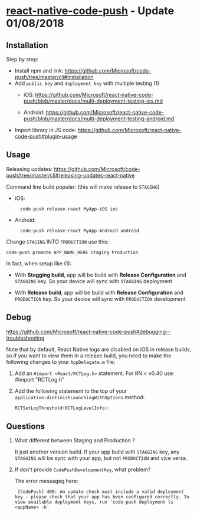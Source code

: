 # [react-native-code-push](https://github.com/Microsoft/react-native-code-push/blob/master/docs/multi-deployment-testing-ios.md) - Update 01/08/2018

## Installation
Step by step:

* Install npm and link: https://github.com/Microsoft/code-push/tree/master/cli#installation
* Add `public key` and `deployment key` with multiple testing (1)
    * iOS: https://github.com/Microsoft/react-native-code-push/blob/master/docs/multi-deployment-testing-ios.md
    
    * Android: https://github.com/Microsoft/react-native-code-push/blob/master/docs/multi-deployment-testing-android.md
* Import library in JS code: https://github.com/Microsoft/react-native-code-push#plugin-usage

## Usage
Releasing updates: https://github.com/Microsoft/code-push/tree/master/cli#releasing-updates-react-native

Command line build popular: (this will make release to `STAGING`)
* iOS: 

        code-push release-react MyApp-iOS ios
* Android: 

        code-push release-react MyApp-Android android

Change `STAGING` INTO `PRODUCTION` use this: 

    code-push promote APP_NAME_HERE Staging Production

In fact, when setup like (1): 

* With **Stagging build**, app will be build with **Release Configuration** and `STAGGING` key. So your device will sync with `STAGGING` deployment

* With **Release build**, app will be build with **Release Configuration** and `PRODUCTION` key. So your device will sync with `PRODUCTION` development

## Debug
https://github.com/Microsoft/react-native-code-push#debugging--troubleshooting

Note that by default, React Native logs are disabled on iOS in release builds, so if you want to view them in a release build, you need to make the following changes to your `AppDelegate.m` file:

1. Add an `#import <React/RCTLog.h>` statement. For RN < v0.40 use: #import "RCTLog.h"

2. Add the following statement to the top of your `application:didFinishLaunchingWithOptions` method:
    ```objective-c
    RCTSetLogThreshold(RCTLogLevelInfo);
    ```


## Questions
1. What different between Staging and Production ?

    It just another version build. If your app build with `STAGGING` key, any `STAGGING` will be sync with your app, but not `PRODUCTION` and vice versa.
2. If don't provide `CodePushDevelopmentKey`, what problem?

    The error messageg here: 
    
        [CodePush] 400: An update check must include a valid deployment key - please check that your app has been configured correctly. To view available deployment keys, run 'code-push deployment ls <appName> -k'